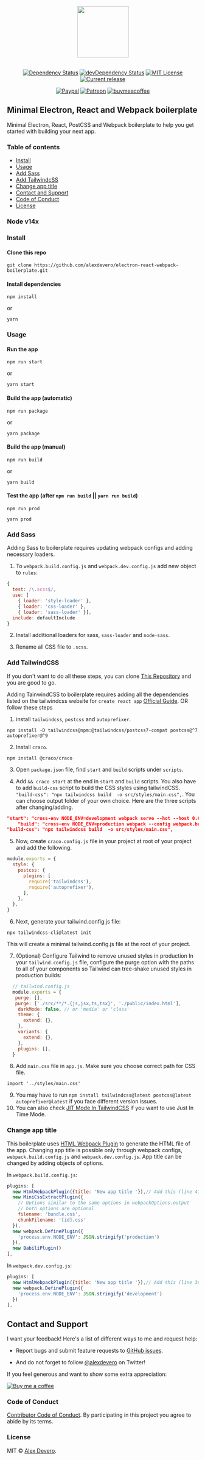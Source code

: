 <p align="center">
  <img src="https://cdn.rawgit.com/alexdevero/electron-react-webpack-boilerplate/master/docs/images/electron-react-webpack-boilerplate.png" width="135" align="center">
  <br>
  <br>
</p>

<p align="center">
  <a href="https://david-dm.org/alexdevero/electron-react-webpack-boilerplate"><img alt="Dependency Status" src="https://david-dm.org/alexdevero/electron-react-webpack-boilerplate.svg?style=flat"></a>
  <a href="https://david-dm.org/alexdevero/electron-react-webpack-boilerplate?type=dev"><img alt="devDependency Status" src="https://david-dm.org/alexdevero/electron-react-webpack-boilerplate/dev-status.svg?style=flat"></a>
  <a href="http://opensource.org/licenses/MIT"><img alt="MIT License" src="https://img.shields.io/npm/l/express.svg"></a>
  <a href="https://github.com/alexdevero/electron-react-webpack-boilerplate/releases"><img alt="Current release" src="https://img.shields.io/github/release/alexdevero/electron-react-webpack-boilerplate.svg"></a>
</p>

<p align="center">
  <a href="https://paypal.me/alexdevero" rel="nofollow"><img src="https://img.shields.io/badge/Paypal-Donate-%2300457C.svg?logo=paypal&style=flat" alt="Paypal" data-canonical-src="https://img.shields.io/badge/Paypal-Donate-%2300457C.svg?logo=buy-me-a-coffee&style=flat" style="max-width:100%;"></a>
  <a href="https://patreon.com/alexdevero" rel="nofollow"><img src="https://camo.githubusercontent.com/c1eeb70a15e52f44437076a15999bb53101157f0/68747470733a2f2f696d672e736869656c64732e696f2f62616467652f50617472656f6e2d537570706f7274212d2532334639363835342e7376673f6c6f676f3d70617472656f6e267374796c653d666c6174" alt="Patreon" data-canonical-src="https://img.shields.io/badge/Patreon-Support!-%23F96854.svg?logo=patreon&amp;style=flat" style="max-width:100%;"></a>
  <a href="https://buymeacoffee.com/alexdevero" rel="nofollow"><img src="https://img.shields.io/badge/Coffee-Donate-%23FF813F.svg?logo=buy-me-a-coffee&style=flat" alt="buymeacoffee" data-canonical-src="https://img.shields.io/badge/Coffee-Donate-%23FF813F.svg?logo=buy-me-a-coffee&style=flat" style="max-width:100%;"></a>
</p>

## Minimal Electron, React and Webpack boilerplate

Minimal Electron, React, PostCSS and Webpack boilerplate to help you get started with building your next app.

### Table of contents

* [Install](#install)
* [Usage](#usage)
* [Add Sass](#add-sass)
* [Add TailwindcSS](#add-tailwindcss)
* [Change app title](#change-app-title)
* [Contact and Support](#contact-and-support)
* [Code of Conduct](#code-of-conduct)
* [License](#license)

### Node v14x

### Install

#### Clone this repo

```
git clone https://github.com/alexdevero/electron-react-webpack-boilerplate.git
```

#### Install dependencies

```
npm install
```
or
```
yarn
```

### Usage

#### Run the app

```
npm run start
```
or
```
yarn start
```

#### Build the app (automatic)

```
npm run package
```
or
```
yarn package
```

#### Build the app (manual)

```
npm run build
```
or
```
yarn build
```

#### Test the app (after `npm run build` || `yarn run build`)
```
npm run prod
```
```
yarn prod
```

### Add Sass

Adding Sass to boilerplate requires updating webpack configs and adding necessary loaders.

1) To `webpack.build.config.js` and `webpack.dev.config.js` add new object to `rules`:

```JavaScript
{
  test: /\.scss$/,
  use: [
    { loader: 'style-loader' },
    { loader: 'css-loader' },
    { loader: 'sass-loader' }],
  include: defaultInclude
}
```

2) Install additional loaders for sass, `sass-loader` and `node-sass`.

3) Rename all CSS file to `.scss`.


### Add TailwindCSS

If you don't want to do all these steps, you can clone [This Repository](https://github.com/Sanan4li/React-Electron-TailwindCSS-Boilerplate) and you are good to go.

Adding TainwindCSS to boilerplate requires adding all the dependencies listed on the tailwindcss website for `create react app` [Official Guide](https://tailwindcss.com/docs/guides/create-react-app). OR follow these steps

1) install `tailwindcss`, `postcss` and `autoprefixer`.

```
npm install -D tailwindcss@npm:@tailwindcss/postcss7-compat postcss@^7 autoprefixer@^9
```

2) Install `craco`.

```
npm install @craco/craco
```


3) Open `package.json` file, find `start` and `build` scripts under `scripts`.

4) Add `&& craco start` at the end  in `start` and `build` scripts. You also have to add `build-css` script to build the CSS styles using tailwindCSS. `"build-css": "npx tailwindcss build  -o src/styles/main.css",`. You can choose output folder of your own choice. Here are the three scripts after changing/adding. 

```json
"start": "cross-env NODE_ENV=development webpack serve --hot --host 0.0.0.0 --config=./webpack.dev.config.js --mode development && craco start",
    "build": "cross-env NODE_ENV=production webpack --config webpack.build.config.js --mode production && craco build",
"build-css": "npx tailwindcss build  -o src/styles/main.css",
```

5) Now, create `craco.config.js` file in your project at root of your project and add the following.

```JavaScript
module.exports = {
  style: {
    postcss: {
      plugins: [
        require('tailwindcss'),
        require('autoprefixer'),
      ],
    },
  },
}
```

6) Next, generate your tailwind.config.js file:

```
npx tailwindcss-cli@latest init
```
This will create a minimal tailwind.config.js file at the root of your project.

7) (Optional) Configure Tailwind to remove unused styles in production
In your `tailwind.config.js` file, configure the purge option with the paths to all of your components so Tailwind can tree-shake unused styles in production builds:

```JavaScript
  // tailwind.config.js
  module.exports = {
   purge: [],
   purge: ['./src/**/*.{js,jsx,ts,tsx}', './public/index.html'],
    darkMode: false, // or 'media' or 'class'
    theme: {
      extend: {},
    },
    variants: {
      extend: {},
    },
    plugins: [],
  }
```

8) Add `main.css` file in `app.js`. Make sure you choose correct path for CSS file.

```
import '../styles/main.css' 
``` 

9) You may have to run `npm install tailwindcss@latest postcss@latest autoprefixer@latest` if you face different version issues. 
10) You can also check [JIT Mode In TailwindCSS](https://tailwindcss.com/docs/just-in-time-mode#enabling-jit-mode) if you want to use Just In Time Mode.


### Change app title

This boilerplate uses [HTML Webpack Plugin](https://github.com/jantimon/html-webpack-plugin#options) to generate the HTML file of the app. Changing app title is possible only through webpack configs, `webpack.build.config.js` and `webpack.dev.config.js`. App title can be changed by adding objects of options.

In `webpack.build.config.js`:

```JavaScript
plugins: [
  new HtmlWebpackPlugin({title: 'New app title '}),// Add this (line 41)
  new MiniCssExtractPlugin({
    // Options similar to the same options in webpackOptions.output
    // both options are optional
    filename: 'bundle.css',
    chunkFilename: '[id].css'
  }),
  new webpack.DefinePlugin({
    'process.env.NODE_ENV': JSON.stringify('production')
  }),
  new BabiliPlugin()
],
```

In `webpack.dev.config.js`:

```JavaScript
plugins: [
  new HtmlWebpackPlugin({title: 'New app title '}),// Add this (line 36)
  new webpack.DefinePlugin({
    'process.env.NODE_ENV': JSON.stringify('development')
  })
],
```

## Contact and Support

I want your feedback! Here's a list of different ways to me and request help:
* Report bugs and submit feature requests to [GitHub issues](https://github.com/alexdevero/electron-react-webpack-boilerplate/issues).
<!-- * For private communications email me at foo@mail.com. -->
* And do not forget to follow [@alexdevero](https://twitter.com/alexdevero) on Twitter!

If you feel generous and want to show some extra appreciation:

[![Buy me a coffee][buymeacoffee-shield]][buymeacoffee]

[buymeacoffee]: https://www.buymeacoffee.com/alexdevero
[buymeacoffee-shield]: https://www.buymeacoffee.com/assets/img/custom_images/orange_img.png

### Code of Conduct

[Contributor Code of Conduct](code-of-conduct.md). By participating in this project you agree to abide by its terms.

### License

MIT © [Alex Devero](https://alexdevero.com).
